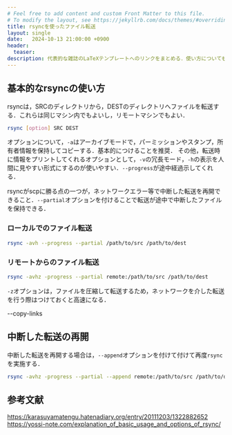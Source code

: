 ```yaml
---
# Feel free to add content and custom Front Matter to this file.
# To modify the layout, see https://jekyllrb.com/docs/themes/#overriding-theme-defaults
title: rsyncを使ったファイル転送
layout: single
date:   2024-10-13 21:00:00 +0900
header:
  teaser: 
description: 代表的な雑誌のLaTeXテンプレートへのリンクをまとめる．使い方についても簡単に述べる．
---
```



## 基本的なrsyncの使い方

rsyncは，SRCのディレクトリから，DESTのディレクトリへファイルを転送する．これらは同じマシン内でもよいし，リモートマシンでもよい．

```bash
rsync [option] SRC DEST
```

オプションについて，`-a`はアーカイブモードで，パーミッションやスタンプ，所有者情報を保持してコピーする．基本的につけることを推奨．
その他，転送時に情報をプリントしてくれるオプションとして，`-v`の冗長モード，`-h`の表示を人間に見やすい形式にするのが使いやすい．`--progress`が途中経過示してくれる．

rsyncがscpに勝る点の一つが，ネットワークエラー等で中断した転送を再開できること．`--partial`オプションを付けることで転送が途中で中断したファイルを保持できる．


### ローカルでのファイル転送

```bash
rsync -avh --progress --partial /path/to/src /path/to/dest
```

### リモートからのファイル転送

```bash
rsync -avhz -progress --partial remote:/path/to/src /path/to/dest
```

`-z`オプションは，ファイルを圧縮して転送するため，ネットワークを介した転送を行う際はつけておくと高速になる．

--copy-links

## 中断した転送の再開

中断した転送を再開する場合は，`--append`オプションを付けて付けて再度`rsync`を実施する．

```bash
rsync -avhz -progress --partial --append remote:/path/to/src /path/to/dest
```







## 参考文献

https://karasuyamatengu.hatenadiary.org/entry/20111203/1322882652
https://yossi-note.com/explanation_of_basic_usage_and_options_of_rsync/
